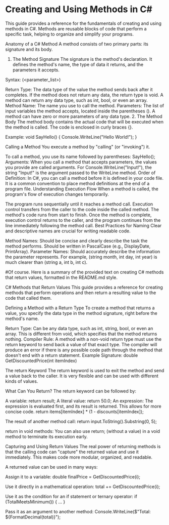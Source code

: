 # Creating and Using Methods in C#
This guide provides a reference for the fundamentals of creating and using methods in C#. Methods are reusable blocks of code that perform a specific task, helping to organize and simplify your programs.

Anatomy of a C# Method
A method consists of two primary parts: its signature and its body.

1. The Method Signature
The signature is the method's declaration. It defines the method's name, the type of data it returns, and the parameters it accepts.

Syntax: <return type> <MethodName>(<parameter_list>)

Return Type: The data type of the value the method sends back after it completes. If the method does not return any data, the return type is void. A method can return any data type, such as int, bool, or even an array.
Method Name: The name you use to call the method.
Parameters: The list of input variables the method accepts, located inside the parentheses (). A method can have zero or more parameters of any data type.
2. The Method Body
The method body contains the actual code that will be executed when the method is called. The code is enclosed in curly braces {}.

Example:
void SayHello()
{
Console.WriteLine("Hello World!");
}

Calling a Method
You execute a method by "calling" (or "invoking") it.

To call a method, you use its name followed by parentheses: SayHello();
Arguments: When you call a method that accepts parameters, the values you provide are called arguments. For Console.WriteLine("Input!"), the string "Input!" is the argument passed to the WriteLine method.
Order of Definition: In C#, you can call a method before it is defined in your code file. It is a common convention to place method definitions at the end of a program file.
Understanding Execution Flow
When a method is called, the program's flow of execution changes temporarily.

The program runs sequentially until it reaches a method call.
Execution control transfers from the caller to the code inside the called method.
The method's code runs from start to finish.
Once the method is complete, execution control returns to the caller, and the program continues from the line immediately following the method call.
Best Practices for Naming
Clear and descriptive names are crucial for writing readable code.

Method Names:
Should be concise and clearly describe the task the method performs.
Should be written in PascalCase (e.g., DisplayDate, PrintArray).
Parameter Names:
Should accurately describe the information the parameter represents.
For example, (string month, int day, int year) is much clearer than (string a, int b, int c).

#Of course. Here is a summary of the provided text on creating C# methods that return values, formatted in the README.md style.

C# Methods that Return Values
This guide provides a reference for creating methods that perform operations and then return a resulting value to the code that called them.

Defining a Method with a Return Type
To create a method that returns a value, you specify the data type in the method signature, right before the method's name.

Return Type: Can be any data type, such as int, string, bool, or even an array. This is different from void, which specifies that the method returns nothing.
Compiler Rule: A method with a non-void return type must use the return keyword to send back a value of that exact type. The compiler will produce an error if there is any possible code path through the method that doesn't end with a return statement.
Example Signature:
double GetDiscountedPrice(int itemIndex)

The return Keyword
The return keyword is used to exit the method and send a value back to the caller. It is very flexible and can be used with different kinds of values.

What Can You Return? The return keyword can be followed by:

A variable: return result;
A literal value: return 50.0;
An expression: The expression is evaluated first, and its result is returned. This allows for more concise code.
return items[itemIndex] * (1 - discounts[itemIndex]);

The result of another method call:
return input.ToString().Substring(0, 5);

return in void methods: You can also use return; (without a value) in a void method to terminate its execution early.

Capturing and Using Return Values
The real power of returning methods is that the calling code can "capture" the returned value and use it immediately. This makes code more modular, organized, and readable.

A returned value can be used in many ways:

Assign it to a variable:
double finalPrice = GetDiscountedPrice(i);

Use it directly in a mathematical operation:
total += GetDiscountedPrice(i);

Use it as the condition for an if statement or ternary operator:
if (TotalMeetsMinimum()) { ... }

Pass it as an argument to another method:
Console.WriteLine($"Total: ${FormatDecimal(total)}");